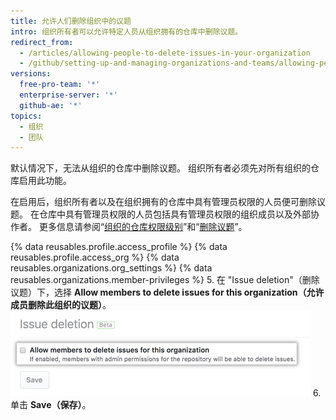 ```yaml
---
title: 允许人们删除组织中的议题
intro: 组织所有者可以允许特定人员从组织拥有的仓库中删除议题。
redirect_from:
  - /articles/allowing-people-to-delete-issues-in-your-organization
  - /github/setting-up-and-managing-organizations-and-teams/allowing-people-to-delete-issues-in-your-organization
versions:
  free-pro-team: '*'
  enterprise-server: '*'
  github-ae: '*'
topics:
  - 组织
  - 团队
---
```

默认情况下，无法从组织的仓库中删除议题。 组织所有者必须先对所有组织的仓库启用此功能。

在启用后，组织所有者以及在组织拥有的仓库中具有管理员权限的人员便可删除议题。 在仓库中具有管理员权限的人员包括具有管理员权限的组织成员以及外部协作者。 更多信息请参阅“[组织的仓库权限级别](/articles/repository-permission-levels-for-an-organization/)”和“[删除议题](/articles/deleting-an-issue)”。

{% data reusables.profile.access_profile %}
{% data reusables.profile.access_org %}
{% data reusables.organizations.org_settings %}
{% data reusables.organizations.member-privileges %}
5. 在 "Issue deletion"（删除议题）下，选择 **Allow members to delete issues for this organization（允许成员删除此组织的议题）**。 ![允许人们删除议题的复选框](/assets/images/help/settings/issue-deletion.png)
6. 单击 **Save（保存）**。
